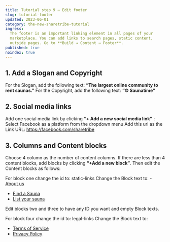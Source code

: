 ```yaml
---
title: Tutorial step 9 – Edit footer
slug: tutorial-footer
updated: 2023-06-01
category: the-new-sharetribe-tutorial
ingress:
  The footer is an important linking element in all pages of your
  marketplace. You can add links to search pages, static content,
  outside pages. Go to **Build → Content → Footer**.
published: true
noindex: true
---
```


## 1. Add a Slogan and Copyright

For the Slogan, add the following text: **“The largest online community
to rent saunas.”** For the Copyright, add the following text: **“©
Saunatime”**

## 2. Social media links

Add one social media link by clicking **“+ Add a new social media
link”** : Select Facebook as a platform from the dropdown menu Add this
url as the Link URL: https://facebook.com/sharetribe

## 3. Columns and Content blocks

Choose 4 column as the number of content columns. If there are less than
4 content blocks, add blocks by clicking **“+Add a new block”**. Then
edit the Content blocks as follows:

For block one change the id to: static-links Change the Block text to:
​- [About us](/p/about)

- [Find a Sauna](/s)
- [List your sauna](/l/new)

Edit blocks two and three to have any ID you want and empty Block texts.

For block four change the id to: legal-links Change the Block text to:

- [Terms of Service](/terms-of-service)
- [Privacy Policy](/privacy-policy)
